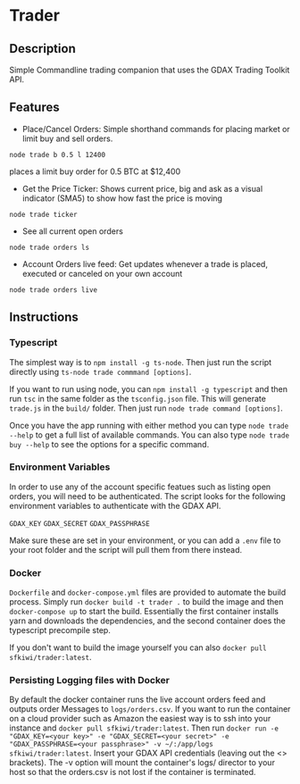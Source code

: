 # Trader

## Description

Simple Commandline trading companion that uses the GDAX Trading Toolkit API. 

## Features

- Place/Cancel Orders: Simple shorthand commands for placing market or limit buy and sell orders.

`node trade b 0.5 l 12400`

places a limit buy order for 0.5 BTC at $12,400

- Get the Price Ticker: Shows current price, big and ask as a visual indicator (SMA5) to show how fast the price is moving

`node trade ticker`

- See all current open orders

`node trade orders ls`

- Account Orders live feed: Get updates whenever a trade is placed, executed or canceled on your own account 

`node trade orders live`

## Instructions

### Typescript

The simplest way is to `npm install -g ts-node`. Then just run the script directly using `ts-node trade commmand [options]`.

If you want to run using node, you can `npm install -g typescript` and then run `tsc` in the same folder as the `tsconfig.json` file. This will generate `trade.js` in the `build/` folder. Then just run `node trade command [options]`.

Once you have the app running with either method you can type `node trade --help` to get a full list of available commands. You can also type `node trade buy --help` to see the options for a specific command. 

### Environment Variables

In order to use any of the account specific featues such as listing open orders, you will need to be authenticated. The script looks for the following environment variables to authenticate with the GDAX API.

`GDAX_KEY`
`GDAX_SECRET`
`GDAX_PASSPHRASE`

Make sure these are set in your environment, or you can add a `.env` file to your root folder and the script will pull them from there instead. 

### Docker

`Dockerfile` and `docker-compose.yml` files are provided to automate the build process. Simply run `docker build -t trader .` to build the image and then `docker-compose up` to start the build. Essentially the first container installs yarn and downloads the dependencies, and the second container does the typescript precompile step. 

If you don't want to build the image yourself you can also `docker pull sfkiwi/trader:latest`.

### Persisting Logging files with Docker

By default the docker container runs the live account orders feed and outputs order Messages to `logs/orders.csv`. If you want to run the container on a cloud provider such as Amazon the easiest way is to ssh into your instance and `docker pull sfkiwi/trader:latest`. Then run `docker run -e "GDAX_KEY=<your key>" -e "GDAX_SECRET=<your secret>" -e "GDAX_PASSPHRASE=<your passphrase>" -v ~/:/app/logs sfkiwi/trader:latest`. Insert your GDAX API credentials (leaving out the <> brackets). The -v option will mount the container's logs/ director to your host so that the orders.csv is not lost if the container is terminated. 